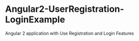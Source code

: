 # Angular2-UserRegistration-LoginExample
Angular 2 application with Use Registration and Login Features
